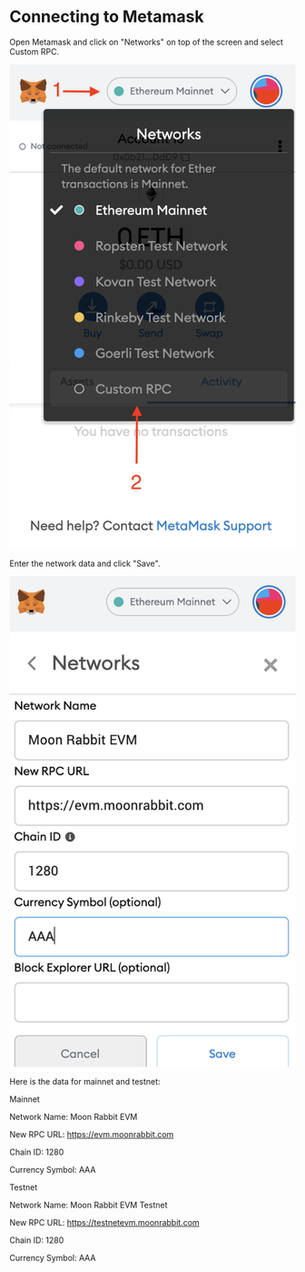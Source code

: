 # Connecting to Metamask

Open Metamask and click on "Networks" on top of the screen and select Custom RPC.

![metamask1](./images/metamask1.png)

Enter the network data and click "Save".

![metamask2](./images/metamask2.png)

Here is the data for mainnet and testnet:

Mainnet

Network Name: Moon Rabbit EVM

New RPC URL: https://evm.moonrabbit.com

Chain ID: 1280

Currency Symbol: AAA

Testnet

Network Name: Moon Rabbit EVM Testnet

New RPC URL: https://testnetevm.moonrabbit.com

Chain ID: 1280

Currency Symbol: AAA
